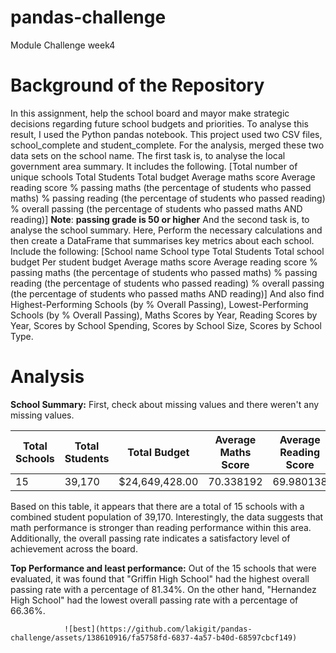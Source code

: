 # pandas-challenge
Module Challenge week4
# Background of the Repository
In this assignment, help the school board and mayor make strategic decisions regarding future school budgets and priorities.
To analyse this result, I used the Python pandas notebook. 
This project used two CSV files, school_complete and student_complete. 
For the analysis, merged these two data sets on the school name. 
The first task is, to analyse the local government area summary. It includes the following. 
[Total number of unique schools
Total Students
Total budget
Average maths score
Average reading score
% passing maths (the percentage of students who passed maths)
% passing reading (the percentage of students who passed reading)
% overall passing (the percentage of students who passed maths AND reading)]
**Note**: **passing grade is 50 or higher**
And the second task is, to analyse the school summary. Here, Perform the necessary calculations and then create a DataFrame that summarises key metrics about each school. Include the following:
[School name
School type
Total Students
Total school budget
Per student budget
Average maths score
Average reading score
% passing maths (the percentage of students who passed maths)
% passing reading (the percentage of students who passed reading)
% overall passing (the percentage of students who passed maths AND reading)]
And also find Highest-Performing Schools (by % Overall Passing), Lowest-Performing Schools (by % Overall Passing), Maths Scores by Year, Reading Scores by Year, Scores by School Spending, Scores by School Size, Scores by School Type. 



# Analysis 
**School Summary:**
First, check about missing values and there weren't any missing values. 

|Total Schools	|Total Students	|Total Budget	|Average Maths Score	|Average Reading Score	|% Passing Maths	|% Passing Reading	|% Overall Passing
|-------------  |-------------- |-------------|---------------------|-----------------------|-----------------|-------------------|----------------|
|15	            |39,170	        |$24,649,428.00	      |70.338192	            |69.980138	      |86.078632	  |84.426857	        |72.808272

Based on this table, it appears that there are a total of 15 schools with a combined student population of 39,170. Interestingly, the data suggests that math performance is stronger than reading performance within this area. Additionally, the overall passing rate indicates a satisfactory level of achievement across the board. 

**Top Performance and least performance:**
Out of the 15 schools that were evaluated, it was found that "Griffin High School" had the highest overall passing rate with a percentage of 81.34%. On the other hand, "Hernandez High School" had the lowest overall passing rate with a percentage of 66.36%.

				![best](https://github.com/lakigit/pandas-challenge/assets/138610916/fa5758fd-6837-4a57-b40d-68597cbcf149)
				












